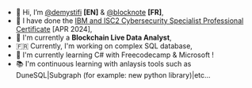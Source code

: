 - 👋 Hi, I’m [@demystifi](https://substack.com/@demystifi/) **[EN]** & [@blocknote](https://blocknote.substack.com/) **[FR]**,
- 👀 I have done the [IBM and ISC2 Cybersecurity Specialist Professional Certificate](https://www.coursera.org/professional-certificates/ibm-isc2-cybersecurity-specialist) [APR 2024],
- 🔭 I'm currently a **Blockchain Live Data Analyst**,
- 🇫🇷 Currently, I'm working on complex SQL database,
- 🌱 I'm currently learning C# with Freecodecamp & Microsoft !
- 📚 I'm continuous learning with anlaysis tools such as DuneSQL|Subgraph (for example: new python library)|etc...

  
<!---
MLiserb/MLiserb is a ✨ special ✨ repository because its `README.md` (this file) appears on your GitHub profile.
You can click the Preview link to take a look at your changes.
--->
